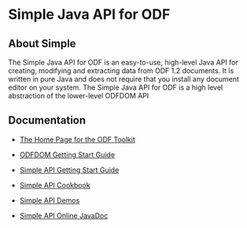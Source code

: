 # Simple Java API for ODF

## About Simple

The Simple Java API for ODF is an easy-to-use, high-level Java API 
for creating, modifying and extracting data from ODF 1.2 documents.
It is written in pure Java and does not require that you install any
document editor on your system. The Simple Java API for ODF is a high
level abstraction of the lower-level ODFDOM API

## Documentation

* [The Home Page for the ODF Toolkit](./docs)
    
* [ODFDOM Getting Start Guide](./docs/odfdom/index.html)

* [Simple API Getting Start Guide](./docs/simple/index.html)   
       
* [Simple API Cookbook](./docs/simple/document/cookbook/index.html)
    
* [Simple API Demos](./docs/simple/demo/index.html)
    
* [Simple API Online JavaDoc](./docs/api/simple/index.html)
